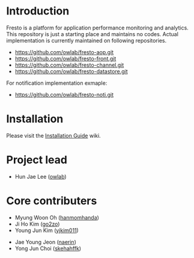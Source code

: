 Introduction
======

Fresto is a platform for application performance monitoring and analytics.
This repository is just a starting place and maintains no codes. Actual implementation is currently maintained on following repositories.

* https://github.com/owlab/fresto-aop.git
* https://github.com/owlab/fresto-front.git
* https://github.com/owlab/fresto-channel.git
* https://github.com/owlab/fresto-datastore.git

For notification implementation exmaple:

* https://github.com/owlab/fresto-noti.git

Installation
======
Please visit the [Installation Guide](https://github.com/owlab/fresto/wiki/Installation-Guide) wiki.

Project lead
======
* Hun Jae Lee ([owlab](https://github.com/owlab))

Core contributers
======
* Myung Woon Oh ([hanmomhanda](https://github.com/hanmomhanda))
* Ji Ho Kim ([go2zo](https://github.com/go2zo))
* Young Jun Kim ([yjkim011](https://github.com/yjkim011))
<!--
* In Young Kang ([tomikg](https://github.com/tomikg))
-->
* Jae Young Jeon ([naerin](https://github.com/naerin))
* Yong Jun Choi ([skehahffk](https://github.com/skehahffk))
